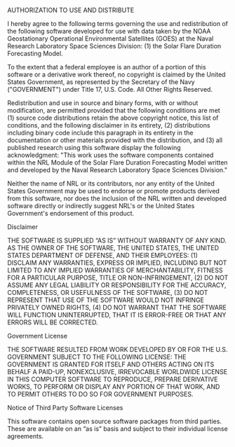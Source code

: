 AUTHORIZATION TO USE AND DISTRIBUTE

I hereby agree to the following terms governing the use and redistribution of the following software developed for use with data taken by the NOAA Geostationary Operational Environmental Satellites (GOES) at the Naval Research Laboratory Space Sciences Division: (1) the Solar Flare Duration Forecasting Model.  

To the extent that a federal employee is an author of a portion of this software or a derivative work thereof, no copyright is claimed by the United States Government, as represented by the Secretary of the Navy ("GOVERNMENT") under Title 17, U.S. Code. All Other Rights Reserved.

Redistribution and use in source and binary forms, with or without modification, are permitted provided that the following conditions are met (1) source code distributions retain the above copyright notice, this list of conditions, and the following disclaimer in its entirety, (2) distributions including binary code include this paragraph in its entirety in the documentation or other materials provided with the distribution, and (3) all published research using this software display the following acknowledgment: "This work uses the software components contained within the NRL Module of the Solar Flare Duration Forecasting Model written and developed by the Naval Research Laboratory Space Sciences Division."

Neither the name of NRL or its contributors, nor any entity of the United States Government may be used to endorse or promote products derived from this software, nor does the inclusion of the NRL written and developed software directly or indirectly suggest NRL's or the United States Government's endorsement of this product.

Disclaimer

THE SOFTWARE IS SUPPLIED “AS IS” WITHOUT WARRANTY OF ANY KIND. 
AS THE OWNER OF THE SOFTWARE, THE UNITED STATES, THE UNITED STATES DEPARTMENT OF DEFENSE, AND THEIR EMPLOYEES: (1) DISCLAIM ANY WARRANTIES, EXPRESS OR IMPLIED, INCLUDING BUT NOT LIMITED TO ANY IMPLIED WARRANTIES OF MERCHANTABILITY, FITNESS FOR A PARTICULAR PURPOSE, TITLE OR NON-INFRINGEMENT, (2) DO NOT ASSUME ANY LEGAL LIABILITY OR RESPONSIBILITY FOR THE ACCURACY, COMPLETENESS, OR USEFULNESS OF THE SOFTWARE, (3) DO NOT REPRESENT THAT USE OF THE SOFTWARE WOULD NOT INFRINGE PRIVATELY OWNED RIGHTS, (4) DO NOT WARRANT THAT THE SOFTWARE WILL FUNCTION UNINTERRUPTED, THAT IT IS ERROR-FREE OR THAT ANY ERRORS WILL BE CORRECTED.

Government License

THE SOFTWARE RESULTED FROM WORK DEVELOPED BY OR FOR THE U.S. GOVERNMENT SUBJECT TO THE FOLLOWING LICENSE: THE GOVERNMENT IS GRANTED FOR ITSELF AND OTHERS ACTING ON ITS BEHALF A PAID-UP, NONEXCLUSIVE, IRREVOCABLE WORLDWIDE LICENSE IN THIS COMPUTER SOFTWARE TO REPRODUCE, PREPARE DERIVATIVE WORKS, TO PERFORM OR DISPLAY ANY PORTION OF THAT WORK, AND TO PERMIT OTHERS TO DO SO FOR GOVERNMENT PURPOSES.

Notice of Third Party Software Licenses

This software contains open source software packages from third parties. These are available on an “as is” basis and subject to their individual license agreements. 

